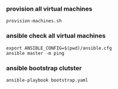 ### provision all virtual machines
```
provision-machines.sh
```

### ansible check all virtual machines		
```
export ANSIBLE_CONFIG=$(pwd)/ansible.cfg
ansible master -m ping 
```

### ansible bootstrap clutster 
```
ansible-playbook bootstrap.yaml
```